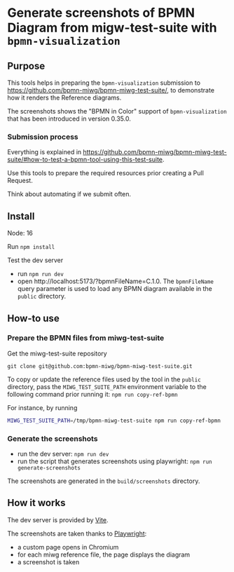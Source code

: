 # Generate screenshots of BPMN Diagram from migw-test-suite with `bpmn-visualization`

## Purpose

This tools helps in preparing the `bpmn-visualization` submission to https://github.com/bpmn-miwg/bpmn-miwg-test-suite/, to demonstrate
how it renders the Reference diagrams.

The screenshots shows the "BPMN in Color" support of `bpmn-visualization` that has been introduced in version 0.35.0.


### Submission process

Everything is explained in https://github.com/bpmn-miwg/bpmn-miwg-test-suite/#how-to-test-a-bpmn-tool-using-this-test-suite.

Use this tools to prepare the required resources prior creating a Pull Request.

Think about automating if we submit often.


## Install

Node: 16

Run `npm install`

Test the dev server
- run `npm run dev`
- open http://localhost:5173/?bpmnFileName=C.1.0. The `bpmnFileName` query parameter is used to load any BPMN diagram available in the `public` directory.

## How-to use

### Prepare the BPMN files from miwg-test-suite

Get the miwg-test-suite repository
```
git clone git@github.com:bpmn-miwg/bpmn-miwg-test-suite.git
```

To copy or update the reference files used by the tool in the `public` directory, pass the `MIWG_TEST_SUITE_PATH` environment
variable to the following command prior running it: `npm run copy-ref-bpmn`

For instance, by running
```bash
MIWG_TEST_SUITE_PATH=/tmp/bpmn-miwg-test-suite npm run copy-ref-bpmn
```

### Generate the screenshots

- run the dev server: `npm run dev`
- run the script that generates screenshots using playwright: `npm run generate-screenshots`

The screenshots are generated in the `build/screenshots` directory.

## How it works

The dev server is provided by [Vite](https://vitejs.dev/).

The screenshots are taken thanks to [Playwright](https://playwright.dev/):
- a custom page opens in Chromium
- for each miwg reference file, the page displays the diagram
- a screenshot is taken
